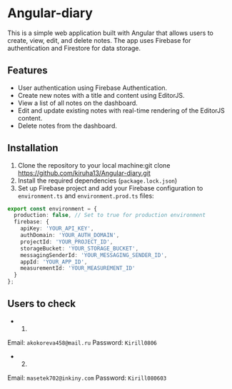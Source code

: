 # Angular-diary

This is a simple web application built with Angular that allows users to create, view, edit, and delete notes. The app uses Firebase for authentication and Firestore for data storage.

## Features

- User authentication using Firebase Authentication.
- Create new notes with a title and content using EditorJS.
- View a list of all notes on the dashboard.
- Edit and update existing notes with real-time rendering of the EditorJS content.
- Delete notes from the dashboard.

## Installation

1. Clone the repository to your local machine:git clone https://github.com/kiruha13/Angular-diary.git
2. Install the required dependencies (`package.lock.json`)
3. Set up Firebase project and add your Firebase configuration to `environment.ts` and `environment.prod.ts` files:

```typescript
export const environment = {
  production: false, // Set to true for production environment
  firebase: {
    apiKey: 'YOUR_API_KEY',
    authDomain: 'YOUR_AUTH_DOMAIN',
    projectId: 'YOUR_PROJECT_ID',
    storageBucket: 'YOUR_STORAGE_BUCKET',
    messagingSenderId: 'YOUR_MESSAGING_SENDER_ID',
    appId: 'YOUR_APP_ID',
    measurementId: 'YOUR_MEASUREMENT_ID'
  }
};
```
## Users to check
* 1.
Email: `akokoreva458@mail.ru`
Password: `Kirill0806`
* 2.
Email: `masetek702@inkiny.com`
Password: `Kirill080603`

